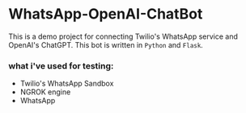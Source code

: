 # WhatsApp-OpenAI-ChatBot
This is a demo project for connecting Twilio's WhatsApp service and OpenAI's ChatGPT. This bot is written in `Python` and `Flask`.

### what i've used for testing:
* Twilio's WhatsApp Sandbox
* NGROK engine
* WhatsApp


